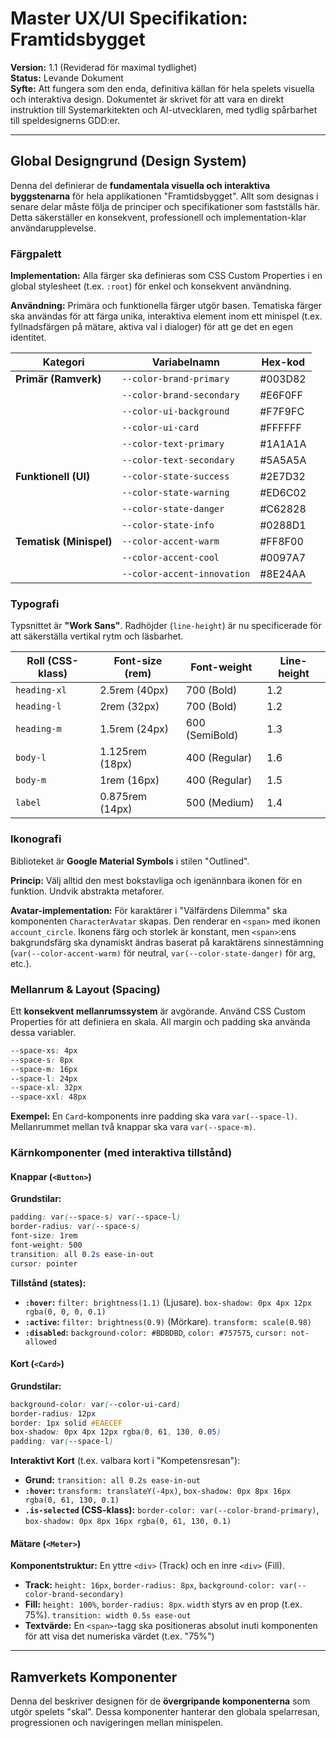 # Master UX/UI Specifikation: Framtidsbygget

**Version:** 1.1 (Reviderad för maximal tydlighet)  
**Status:** Levande Dokument  
**Syfte:** Att fungera som den enda, definitiva källan för hela spelets visuella och interaktiva design. Dokumentet är skrivet för att vara en direkt instruktion till Systemarkitekten och AI-utvecklaren, med tydlig spårbarhet till speldesignerns GDD:er.

---

## Global Designgrund (Design System)

Denna del definierar de **fundamentala visuella och interaktiva byggstenarna** för hela applikationen "Framtidsbygget". Allt som designas i senare delar måste följa de principer och specifikationer som fastställs här. Detta säkerställer en konsekvent, professionell och implementation-klar användarupplevelse.

### Färgpalett

**Implementation:** Alla färger ska definieras som CSS Custom Properties i en global stylesheet (t.ex. `:root`) för enkel och konsekvent användning.

**Användning:** Primära och funktionella färger utgör basen. Tematiska färger ska användas för att färga unika, interaktiva element inom ett minispel (t.ex. fyllnadsfärgen på mätare, aktiva val i dialoger) för att ge det en egen identitet.

| Kategori | Variabelnamn | Hex-kod |
|----------|--------------|---------|
| **Primär (Ramverk)** | `--color-brand-primary` | #003D82 |
| | `--color-brand-secondary` | #E6F0FF |
| | `--color-ui-background` | #F7F9FC |
| | `--color-ui-card` | #FFFFFF |
| | `--color-text-primary` | #1A1A1A |
| | `--color-text-secondary` | #5A5A5A |
| **Funktionell (UI)** | `--color-state-success` | #2E7D32 |
| | `--color-state-warning` | #ED6C02 |
| | `--color-state-danger` | #C62828 |
| | `--color-state-info` | #0288D1 |
| **Tematisk (Minispel)** | `--color-accent-warm` | #FF8F00 |
| | `--color-accent-cool` | #0097A7 |
| | `--color-accent-innovation` | #8E24AA |

### Typografi

Typsnittet är **"Work Sans"**. Radhöjder (`line-height`) är nu specificerade för att säkerställa vertikal rytm och läsbarhet.

| Roll (CSS-klass) | Font-size (rem) | Font-weight | Line-height |
|------------------|------------------|-------------|-------------|
| `heading-xl` | 2.5rem (40px) | 700 (Bold) | 1.2 |
| `heading-l` | 2rem (32px) | 700 (Bold) | 1.2 |
| `heading-m` | 1.5rem (24px) | 600 (SemiBold) | 1.3 |
| `body-l` | 1.125rem (18px) | 400 (Regular) | 1.6 |
| `body-m` | 1rem (16px) | 400 (Regular) | 1.5 |
| `label` | 0.875rem (14px) | 500 (Medium) | 1.4 |

### Ikonografi

Biblioteket är **Google Material Symbols** i stilen "Outlined".

**Princip:** Välj alltid den mest bokstavliga och igenännbara ikonen för en funktion. Undvik abstrakta metaforer.

**Avatar-implementation:** För karaktärer i "Välfärdens Dilemma" ska komponenten `CharacterAvatar` skapas. Den renderar en `<span>` med ikonen `account_circle`. Ikonens färg och storlek är konstant, men `<span>`:ens bakgrundsfärg ska dynamiskt ändras baserat på karaktärens sinnestämning (`var(--color-accent-warm)` för neutral, `var(--color-state-danger)` för arg, etc.).

### Mellanrum & Layout (Spacing)

Ett **konsekvent mellanrumssystem** är avgörande. Använd CSS Custom Properties för att definiera en skala. All margin och padding ska använda dessa variabler.

```css
--space-xs: 4px
--space-s: 8px
--space-m: 16px
--space-l: 24px
--space-xl: 32px
--space-xxl: 48px
```

**Exempel:** En `Card`-komponents inre padding ska vara `var(--space-l)`. Mellanrummet mellan två knappar ska vara `var(--space-m)`.

### Kärnkomponenter (med interaktiva tillstånd)

#### Knappar (`<Button>`)

**Grundstilar:**
```css
padding: var(--space-s) var(--space-l)
border-radius: var(--space-s)
font-size: 1rem
font-weight: 500
transition: all 0.2s ease-in-out
cursor: pointer
```

**Tillstånd (states):**
- **`:hover`:** `filter: brightness(1.1)` (Ljusare). `box-shadow: 0px 4px 12px rgba(0, 0, 0, 0.1)`
- **`:active`:** `filter: brightness(0.9)` (Mörkare). `transform: scale(0.98)`
- **`:disabled`:** `background-color: #BDBDBD`, `color: #757575`, `cursor: not-allowed`

#### Kort (`<Card>`)

**Grundstilar:**
```css
background-color: var(--color-ui-card)
border-radius: 12px
border: 1px solid #EAECEF
box-shadow: 0px 4px 12px rgba(0, 61, 130, 0.05)
padding: var(--space-l)
```

**Interaktivt Kort** (t.ex. valbara kort i "Kompetensresan"):
- **Grund:** `transition: all 0.2s ease-in-out`
- **`:hover`:** `transform: translateY(-4px)`, `box-shadow: 0px 8px 16px rgba(0, 61, 130, 0.1)`
- **`.is-selected` (CSS-klass):** `border-color: var(--color-brand-primary)`, `box-shadow: 0px 8px 16px rgba(0, 61, 130, 0.1)`

#### Mätare (`<Meter>`)

**Komponentstruktur:** En yttre `<div>` (Track) och en inre `<div>` (Fill).

- **Track:** `height: 16px`, `border-radius: 8px`, `background-color: var(--color-brand-secondary)`
- **Fill:** `height: 100%`, `border-radius: 8px`. `width` styrs av en prop (t.ex. 75%). `transition: width 0.5s ease-out`
- **Textvärde:** En `<span>`-tagg ska positioneras absolut inuti komponenten för att visa det numeriska värdet (t.ex. "75%")

---

## Ramverkets Komponenter

Denna del beskriver designen för de **övergripande komponenterna** som utgör spelets "skal". Dessa komponenter hanterar den globala spelarresan, progressionen och navigeringen mellan minispelen.